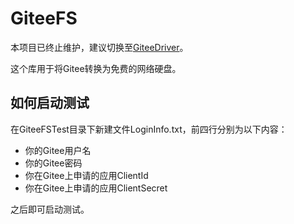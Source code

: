 # GiteeFS
本项目已终止维护，建议切换至[GiteeDriver](https://github.com/Strrationalism/GiteeDrive)。

这个库用于将Gitee转换为免费的网络硬盘。

## 如何启动测试
在GiteeFSTest目录下新建文件LoginInfo.txt，前四行分别为以下内容：
- 你的Gitee用户名
- 你的Gitee密码
- 你在Gitee上申请的应用ClientId
- 你在Gitee上申请的应用ClientSecret

之后即可启动测试。
